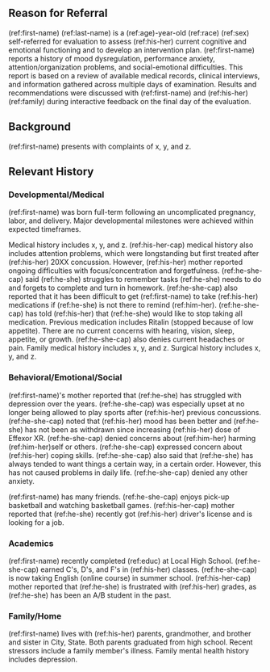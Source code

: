 ## Reason for Referral

(ref:first-name) (ref:last-name) is a (ref:age)-year-old (ref:race) (ref:sex) self-referred for evaluation to assess (ref:his-her) current cognitive and emotional functioning and to develop an intervention plan.
(ref:first-name) reports a history of mood dysregulation, performance anxiety, attention/organization problems, and social-emotional difficulties.
This report is based on a review of available medical records, clinical interviews, and information gathered across multiple days of examination.
Results and recommendations were discussed with (ref:first-name) and (ref:his-her) (ref:family) during interactive feedback on the final day of the evaluation.

## Background

(ref:first-name) presents with complaints of x, y, and z.

## Relevant History

### Developmental/Medical

(ref:first-name) was born full-term following an uncomplicated pregnancy, labor, and delivery. Major developmental milestones were achieved within expected timeframes.

Medical history includes x, y, and z.
(ref:his-her-cap) medical history also includes attention problems, which were longstanding but first treated after (ref:his-her) 20XX concussion.
However, (ref:his-her) mother reported ongoing difficulties with focus/concentration and forgetfulness.
(ref:he-she-cap) said (ref:he-she) struggles to remember tasks (ref:he-she) needs to do and forgets to complete and turn in homework.
(ref:he-she-cap) also reported that it has been difficult to get (ref:first-name) to take (ref:his-her) medications if (ref:he-she) is not there to remind (ref:him-her).
(ref:he-she-cap) has told (ref:his-her) that (ref:he-she) would like to stop taking all medication.
Previous medication includes Ritalin (stopped because of low appetite).
There are no current concerns with hearing, vision, sleep, appetite, or growth.
(ref:he-she-cap) also denies current headaches or pain.
Family medical history includes x, y, and z.
Surgical history includes x, y, and z.

### Behavioral/Emotional/Social

(ref:first-name)'s mother reported that (ref:he-she) has struggled with depression over the years.
(ref:he-she-cap) was especially upset at no longer being allowed to play sports after (ref:his-her) previous concussions.
(ref:he-she-cap) noted that (ref:his-her) mood has been better and (ref:he-she) has not been as withdrawn since increasing (ref:his-her) dose of Effexor XR.
(ref:he-she-cap) denied concerns about (ref:him-her) harming (ref:him-her)self or others.
(ref:he-she-cap) expressed concern about (ref:his-her) coping skills.
(ref:he-she-cap) also said that (ref:he-she) has always tended to want things a certain way, in a certain order.
However, this has not caused problems in daily life.
(ref:he-she-cap) denied any other anxiety.

(ref:first-name) has many friends.
(ref:he-she-cap) enjoys pick-up basketball and watching basketball games.
(ref:his-her-cap) mother reported that (ref:he-she) recently got (ref:his-her) driver's license and is looking for a job.

### Academics

(ref:first-name) recently completed (ref:educ) at Local High School.
(ref:he-she-cap) earned C's, D's, and F's in (ref:his-her) classes.
(ref:he-she-cap) is now taking English (online course) in summer school.
(ref:his-her-cap) mother reported that (ref:he-she) is frustrated with (ref:his-her) grades, as (ref:he-she) has been an A/B student in the past.

### Family/Home

(ref:first-name) lives with (ref:his-her) parents, grandmother, and brother and sister in City, State.
Both parents graduated from high school.
Recent stressors include a family member's illness.
Family mental health history includes depression.
